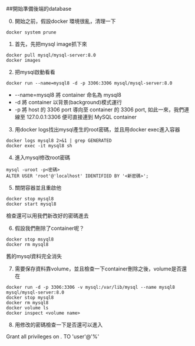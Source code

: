 ##開始準備後端的database

0. 開始之前，假設docker 環境很亂，清理一下
```
docker system prune
```
1. 首先，先把mysql image抓下來
```
docker pull mysql/mysql-server:8.0
docker images
```

2. 把mysql啟動看看
```
docker run --name=mysql8 -d -p 3306:3306 mysql/mysql-server:8.0
```
   - --name=mysql8 將 container 命名為 mysql8
   - -d 將 container 以背景(background)模式運行
   - -p 將 host 的 3306 port 導向至 container 的 3306 port, 如此一來，我們連線至 127.0.0.1:3306 便可直接連到 MySQL container
3. 用docker logs找出mysql產生的root密碼，並且用docker exec進入容器
```
docker logs mysql8 2>&1 | grep GENERATED
docker exec -it mysql8 sh
```
4. 進入mysql修改root密碼
```
mysql -uroot -p<密碼>
ALTER USER 'root'@'localhost' IDENTIFIED BY '<新密碼>';

```

5. 關閉容器並且重啟他
```
docker stop mysql8
docker start mysql8
```
檢查還可以用我們新改好的密碼進去

6. 假設我們刪除了container呢？
```
docker stop msyql8
docker rm mysql8
```
舊的mysql資料完全消失

7. 需要保存資料靠volume，並且檢查一下container刪除之後，volume是否還在
```
docker run -d -p 3306:3306 -v mysql:/var/lib/mysql --name mysql8 mysql/mysql-server:8.0
docker stop mysql8
docker rm mysql8
docker volume ls
docker inspect <volume name>
```
8. 用修改的密碼檢查一下是否還可以進入



Grant all privileges on *.* TO 'user'@'%'





